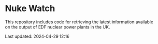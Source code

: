 # Nuke Watch

This repository includes code for retrieving the latest information available on the output of EDF nuclear power plants in the UK.

Last updated: 2024-04-29 12:16